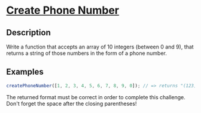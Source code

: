 # [Create Phone Number](https://www.codewars.com/kata/create-phone-number)

## Description

Write a function that accepts an array of 10 integers (between 0 and 9), that returns a string of those numbers in the form of a phone number.

## Examples

```js
createPhoneNumber([1, 2, 3, 4, 5, 6, 7, 8, 9, 0]); // => returns "(123) 456-7890"
```

The returned format must be correct in order to complete this challenge.
Don't forget the space after the closing parentheses!
